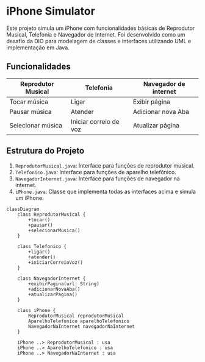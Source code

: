 # iPhone Simulator

Este projeto simula um iPhone com funcionalidades básicas de Reprodutor Musical, Telefonia e Navegador de Internet. Foi desenvolvido como um desafio da DIO para modelagem de classes e interfaces utilizando UML e implementação em Java.

## Funcionalidades

| Reprodutor Musical | Telefonia              | Navegador de internet |
|--------------------|------------------------|-----------------------|
| Tocar música       | Ligar                  | Exibir página         |
| Pausar música      | Atender                | Adicionar nova Aba    |
| Selecionar música  | Iniciar correio de voz | Atualizar página      |

## Estrutura do Projeto

1. `ReprodutorMusical.java`: Interface para funções de reprodutor musical.
2. `Telefonico.java`: Interface para funções de aparelho telefônico.
3. `NavegadorInternet.java`: Interface para funções de navegador na internet.
4. `iPhone.java`: Classe que implementa todas as interfaces acima e simula um iPhone.


```mermaid
classDiagram
    class ReprodutorMusical {
        +tocar()
        +pausar()
        +selecionarMusica()
    }

    class Telefonico {
        +ligar()
        +atender()
        +iniciarCorreioVoz()
    }

    class NavegadorInternet {
        +exibirPagina(url: String)
        +adicionarNovaAba()
        +atualizarPagina()
    }

    class iPhone {
        ReprodutorMusical reprodutorMusical
        AparelhoTelefonico aparelhoTelefonico
        NavegadorNaInternet navegadorNaInternet
    }

    iPhone ..> ReprodutorMusical : usa
    iPhone ..> AparelhoTelefonico : usa
    iPhone ..> NavegadorNaInternet : usa

```
